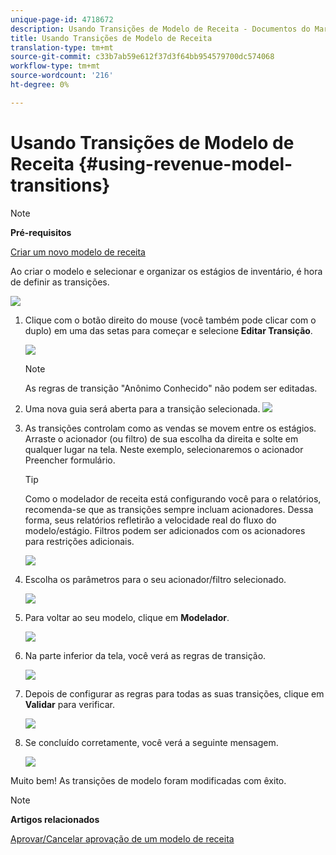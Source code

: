 ```yaml
---
unique-page-id: 4718672
description: Usando Transições de Modelo de Receita - Documentos do Marketing - Documentação do Produto
title: Usando Transições de Modelo de Receita
translation-type: tm+mt
source-git-commit: c33b7ab59e612f37d3f64bb954579700dc574068
workflow-type: tm+mt
source-wordcount: '216'
ht-degree: 0%

---
```



# Usando Transições de Modelo de Receita {#using-revenue-model-transitions}

>[!NOTE]
>
>**Pré-requisitos**
>
>[Criar um novo modelo de receita](create-a-new-revenue-model.md)

Ao criar o modelo e selecionar e organizar os estágios de inventário, é hora de definir as transições.

![](assets/one-2.png)

1. Clique com o botão direito do mouse (você também pode clicar com o duplo) em uma das setas para começar e selecione **Editar Transição**.

   ![](assets/two-2.png)

   >[!NOTE]
   >
   >As regras de transição &quot;Anônimo Conhecido&quot; não podem ser editadas.

1. Uma nova guia será aberta para a transição selecionada.   ![](assets/three-1.png)
1. As transições controlam como as vendas se movem entre os estágios. Arraste o acionador (ou filtro) de sua escolha da direita e solte em qualquer lugar na tela. Neste exemplo, selecionaremos o acionador Preencher formulário.

   >[!TIP]
   >
   >Como o modelador de receita está configurando você para o relatórios, recomenda-se que as transições sempre incluam acionadores. Dessa forma, seus relatórios refletirão a velocidade real do fluxo do modelo/estágio. Filtros podem ser adicionados com os acionadores para restrições adicionais.

   ![](assets/four-2.png)

1. Escolha os parâmetros para o seu acionador/filtro selecionado.

   ![](assets/five-2.png)

1. Para voltar ao seu modelo, clique em **Modelador**.

   ![](assets/six.png)

1. Na parte inferior da tela, você verá as regras de transição.

   ![](assets/seven.png)

1. Depois de configurar as regras para todas as suas transições, clique em **Validar** para verificar.

   ![](assets/eight.png)

1. Se concluído corretamente, você verá a seguinte mensagem.

   ![](assets/nine.png)

Muito bem! As transições de modelo foram modificadas com êxito.

>[!NOTE]
>
>**Artigos relacionados**
>
>[Aprovar/Cancelar aprovação de um modelo de receita](approve-unapprove-a-revenue-model.md)
